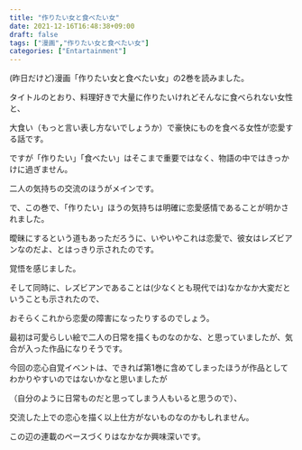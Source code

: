 ```yaml
---
title: "作りたい女と食べたい女"
date: 2021-12-16T16:48:38+09:00
draft: false
tags: ["漫画","作りたい女と食べたい女"]
categories: ["Entartainment"]
---
```


(昨日だけど)漫画「作りたい女と食べたい女」の2巻を読みました。

タイトルのとおり、料理好きで大量に作りたいけれどそんなに食べられない女性と、

大食い（もっと言い表し方ないでしょうか）で豪快にものを食べる女性が恋愛する話です。

ですが「作りたい」「食べたい」はそこまで重要ではなく、物語の中ではきっかけに過ぎません。

二人の気持ちの交流のほうがメインです。

で、この巻で、「作りたい」ほうの気持ちは明確に恋愛感情であることが明かされました。

曖昧にするという道もあっただろうに、いやいやこれは恋愛で、彼女はレズビアンなのだよ、とはっきり示されたのです。

覚悟を感じました。

そして同時に、レズビアンであることは(少なくとも現代では)なかなか大変だということも示されたので、

おそらくこれから恋愛の障害になったりするのでしょう。

最初は可愛らしい絵で二人の日常を描くものなのかな、と思っていましたが、気合が入った作品になりそうです。

今回の恋心自覚イベントは、できれば第1巻に含めてしまったほうが作品としてわかりやすいのではないかなと思いましたが

（自分のように日常ものだと思ってしまう人もいると思うので）、

交流した上での恋心を描く以上仕方がないものなのかもしれません。

この辺の連載のペースづくりはなかなか興味深いです。
